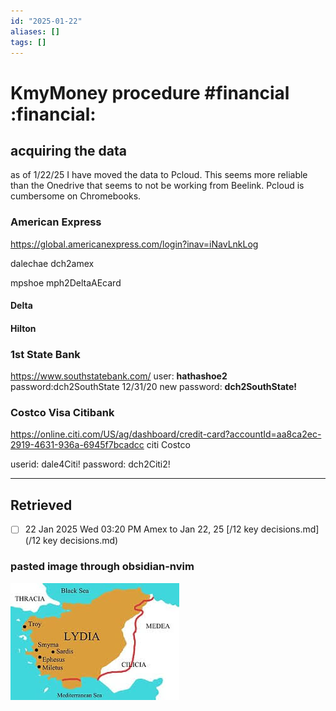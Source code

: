 ```yaml
---
id: "2025-01-22"
aliases: []
tags: []
---
```


# KmyMoney procedure #financial :financial:

## acquiring the data

as of 1/22/25 I have moved the data to Pcloud. This seems more reliable than the Onedrive that seems to not be working from Beelink. Pcloud is cumbersome on Chromebooks.
### American Express

https://global.americanexpress.com/login?inav=iNavLnkLog 

dalechae
dch2amex

mpshoe
mph2DeltaAEcard

#### Delta

#### Hilton



### 1st State Bank

https://www.southstatebank.com/
user: **hathashoe2**
password:dch2SouthState
12/31/20 new password: **dch2SouthState!**

### Costco Visa Citibank

https://online.citi.com/US/ag/dashboard/credit-card?accountId=aa8ca2ec-2919-4631-936a-6945f7bcadcc
citi Costco

userid: dale4Citi!
password: dch2Citi2!


---

## Retrieved

- [ ] 22 Jan 2025 Wed 03:20 PM Amex to Jan 22, 25
[/12 key decisions.md](/12 key decisions.md)


### pasted image through obsidian-nvim

![lydia-wiki.png](assets/imgs/lydia-wiki.png) 

